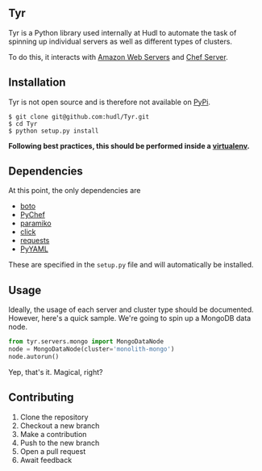 ## Tyr

Tyr is a Python library used internally at Hudl to automate the task of spinning
up individual servers as well as different types of clusters.

To do this, it interacts with [Amazon Web Servers](https://aws.amazon.com) and
[Chef Server](https://www.chef.io/).

## Installation

Tyr is not open source and is therefore not available on
[PyPi](https://pypi.python.org/pypi).

```
$ git clone git@github.com:hudl/Tyr.git
$ cd Tyr
$ python setup.py install
```

__Following best practices, this should be performed inside a
[virtualenv](https://github.com/pypa/virtualenv).__

## Dependencies

At this point, the only dependencies are

- [boto](https://github.com/boto/boto)
- [PyChef](https://github.com/coderanger/pychef)
- [paramiko](http://www.paramiko.org/)
- [click](http://click.pocoo.org)
- [requests](http://docs.python-requests.org/en/latest/)
- [PyYAML](http://pyyaml.org)

These are specified in the `setup.py` file and will automatically be installed.

## Usage

Ideally, the usage of each server and cluster type should be documented.
However, here's a quick sample. We're going to spin up a MongoDB data node.

``` python
from tyr.servers.mongo import MongoDataNode
node = MongoDataNode(cluster='monolith-mongo')
node.autorun()
```

Yep, that's it. Magical, right?

## Contributing

1. Clone the repository
2. Checkout a new branch
3. Make a contribution
4. Push to the new branch
5. Open a pull request
6. Await feedback
